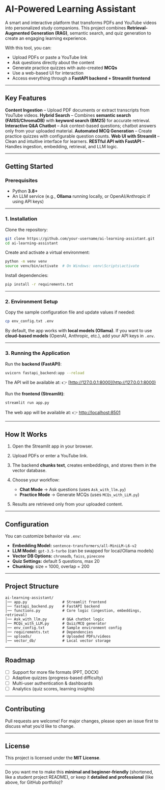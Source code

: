 # AI-Powered Learning Assistant

A smart and interactive platform that transforms PDFs and YouTube videos into personalized study companions.
This project combines **Retrieval-Augmented Generation (RAG)**, semantic search, and quiz generation to create an engaging learning experience.

With this tool, you can:

* Upload PDFs or paste a YouTube link
* Ask questions directly about the content
* Generate practice quizzes with auto-created **MCQs**
* Use a web-based UI for interaction
* Access everything through a **FastAPI backend + Streamlit frontend**

---

## Key Features

 **Content Ingestion** – Upload PDF documents or extract transcripts from YouTube videos.
 **Hybrid Search** – Combines **semantic search (FAISS/ChromaDB)** with **keyword search (BM25)** for accurate retrieval.
 **Interactive Q\&A Chatbot** – Ask context-based questions; chatbot answers only from your uploaded material.
 **Automated MCQ Generation** – Create practice quizzes with configurable question counts.
 **Web UI with Streamlit** – Clean and intuitive interface for learners.
 **RESTful API with FastAPI** – Handles ingestion, embedding, retrieval, and LLM logic.

---

##  Getting Started

### Prerequisites

* Python **3.8+**
* An LLM service (e.g., **Ollama** running locally, or OpenAI/Anthropic if using API keys)

---

### 1. Installation

Clone the repository:

```bash
git clone https://github.com/your-username/ai-learning-assistant.git
cd ai-learning-assistant
```

Create and activate a virtual environment:

```bash
python -m venv venv
source venv/bin/activate  # On Windows: venv\Scripts\activate
```

Install dependencies:

```bash
pip install -r requirements.txt
```

---

### 2. Environment Setup

Copy the sample configuration file and update values if needed:

```bash
cp env_config.txt .env
```

By default, the app works with **local models (Ollama)**.
If you want to use **cloud-based models** (OpenAI, Anthropic, etc.), add your API keys in `.env`.

---

### 3. Running the Application

Run the **backend (FastAPI)**:

```bash
uvicorn fastapi_backend:app --reload
```

The API will be available at:
👉 [http://127.0.0.1:8000](http://127.0.0.1:8000)

Run the **frontend (Streamlit)**:

```bash
streamlit run app.py
```

The web app will be available at:
👉 [http://localhost:8501](http://localhost:8501)

---

##  How It Works

1. Open the Streamlit app in your browser.
2. Upload PDFs or enter a YouTube link.
3. The backend **chunks text**, creates embeddings, and stores them in the vector database.
4. Choose your workflow:

   * **Chat Mode** → Ask questions (uses `Ask_with_llm.py`)
   * **Practice Mode** → Generate MCQs (uses `MCQs_with_LLM.py`)
5. Results are retrieved only from your uploaded content.

---

##  Configuration

You can customize behavior via `.env`:

* **Embedding Model:** `sentence-transformers/all-MiniLM-L6-v2`
* **LLM Model:** `gpt-3.5-turbo` (can be swapped for local/Ollama models)
* **Vector DB Options:** `chromadb`, `faiss`, `pinecone`
* **Quiz Settings:** default 5 questions, max 20
* **Chunking:** size = 1000, overlap = 200

---

## Project Structure

```
ai-learning-assistant/
│── app.py                # Streamlit frontend
│── fastapi_backend.py    # FastAPI backend
│── functions.py          # Core logic (ingestion, embeddings, retrieval)
│── Ask_with_llm.py       # Q&A chatbot logic
│── MCQs_with_LLM.py      # Quiz/MCQ generator
│── env_config.txt        # Sample environment config
│── requirements.txt      # Dependencies
│── uploads/              # Uploaded PDFs/videos
│── vector_db/            # Local vector storage
```

---

##  Roadmap

* [ ] Support for more file formats (PPT, DOCX)
* [ ] Adaptive quizzes (progress-based difficulty)
* [ ] Multi-user authentication & dashboards
* [ ] Analytics (quiz scores, learning insights)

---

##  Contributing

Pull requests are welcome! For major changes, please open an issue first to discuss what you’d like to change.

---

##  License

This project is licensed under the **MIT License**.

---

Do you want me to make this **minimal and beginner-friendly** (shortened, like a student project README), or keep it **detailed and professional** (like above, for GitHub portfolio)?
